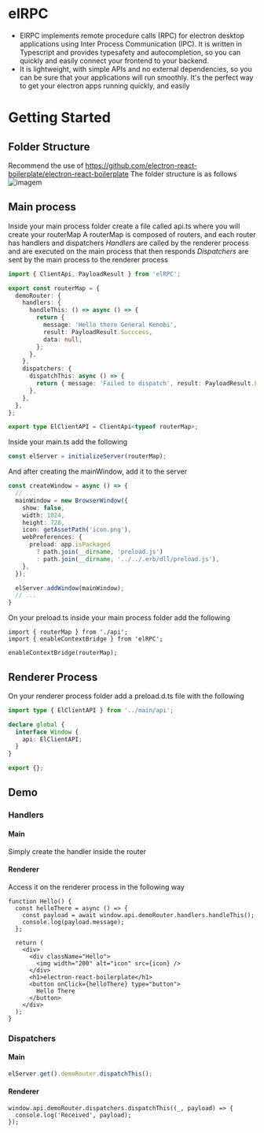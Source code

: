 # elRPC

- ElRPC implements remote procedure calls (RPC) for electron desktop applications using Inter Process Communication (IPC). It is written in Typescript and provides typesafety and autocompletion, so you can quickly and easily connect your frontend to your backend. 
- It is lightweight, with simple APIs and no external dependencies, so you can be sure that your applications will run smoothly. It's the perfect way to get your electron apps running quickly, and easily

# Getting Started

## Folder Structure

Recommend the use of https://github.com/electron-react-boilerplate/electron-react-boilerplate
The folder structure is as follows
![imagem](https://user-images.githubusercontent.com/96303137/218318197-a139ee4b-433d-4657-a28c-819cb9f322f8.png)


## Main process
Inside your main process folder create a file called api.ts where you will create your routerMap
A routerMap is composed of routers, and each router has handlers and dispatchers
*Handlers* are called by the renderer process and are executed on the main process that then responds
*Dispatchers* are sent by the main process to the renderer process

```Typescript
import { ClientApi, PayloadResult } from 'elRPC';

export const routerMap = {
  demoRouter: {
    handlers: {
      handleThis: () => async () => {
        return {
          message: 'Hello there General Kenobi',
          result: PayloadResult.Succcess,
          data: null,
        };
      },
    },
    dispatchers: {
      dispatchThis: async () => {
        return { message: 'Failed to dispatch', result: PayloadResult.Failure, data: null };
      },
    },
  },
};

export type ElClientAPI = ClientApi<typeof routerMap>;
```

Inside your main.ts add the following
```Typescript
const elServer = initializeServer(routerMap);
```

And after creating the mainWindow, add it to the server
```Typescript
const createWindow = async () => {
  // ...
  mainWindow = new BrowserWindow({
    show: false,
    width: 1024,
    height: 728,
    icon: getAssetPath('icon.png'),
    webPreferences: {
      preload: app.isPackaged
        ? path.join(__dirname, 'preload.js')
        : path.join(__dirname, '../../.erb/dll/preload.js'),
    },
  });

  elServer.addWindow(mainWindow);
  // ...
}
```

On your preload.ts inside your main process folder add the following

```
import { routerMap } from './api';
import { enableContextBridge } from 'elRPC';

enableContextBridge(routerMap);
```
## Renderer Process
On your renderer process folder add a preload.d.ts file with the following

```Typescript
import type { ElClientAPI } from '../main/api';

declare global {
  interface Window {
    api: ElClientAPI;
  }
}

export {};
```

## Demo
### Handlers
#### Main
Simply create the handler inside the router
#### Renderer
Access it on the renderer process in the following way
```React
function Hello() {
  const helloThere = async () => {
    const payload = await window.api.demoRouter.handlers.handleThis();
    console.log(payload.message);
  };

  return (
    <div>
      <div className="Hello">
        <img width="200" alt="icon" src={icon} />
      </div>
      <h1>electron-react-boilerplate</h1>
      <button onClick={helloThere} type="button">
        Hello There
      </button>
    </div>
  );
}
```
### Dispatchers
#### Main
```Typescript
elServer.get().demoRouter.dispatchThis();
```
#### Renderer
```React
window.api.demoRouter.dispatchers.dispatchThis((_, payload) => {
  console.log('Received', payload);
});
```

